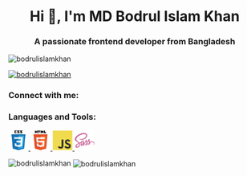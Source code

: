<h1 align="center">Hi 👋, I'm MD Bodrul Islam Khan</h1>
<h3 align="center">A passionate frontend developer from Bangladesh</h3>

<p align="left"> <img src="https://komarev.com/ghpvc/?username=bodrulislamkhan&label=Profile%20views&color=0e75b6&style=flat" alt="bodrulislamkhan" /> </p>

<p align="left"> <a href="https://github.com/ryo-ma/github-profile-trophy"><img src="https://github-profile-trophy.vercel.app/?username=bodrulislamkhan" alt="bodrulislamkhan" /></a> </p>

<h3 align="left">Connect with me:</h3>
<p align="left">
</p>

<h3 align="left">Languages and Tools:</h3>
<p align="left"> <a href="https://www.w3schools.com/css/" target="_blank" rel="noreferrer"> <img src="https://raw.githubusercontent.com/devicons/devicon/master/icons/css3/css3-original-wordmark.svg" alt="css3" width="40" height="40"/> </a> <a href="https://www.w3.org/html/" target="_blank" rel="noreferrer"> <img src="https://raw.githubusercontent.com/devicons/devicon/master/icons/html5/html5-original-wordmark.svg" alt="html5" width="40" height="40"/> </a> <a href="https://developer.mozilla.org/en-US/docs/Web/JavaScript" target="_blank" rel="noreferrer"> <img src="https://raw.githubusercontent.com/devicons/devicon/master/icons/javascript/javascript-original.svg" alt="javascript" width="40" height="40"/> </a> <a href="https://sass-lang.com" target="_blank" rel="noreferrer"> <img src="https://raw.githubusercontent.com/devicons/devicon/master/icons/sass/sass-original.svg" alt="sass" width="40" height="40"/> </a> </p>

<p><img align="left" src="https://github-readme-stats.vercel.app/api/top-langs?username=bodrulislamkhan&show_icons=true&locale=en&layout=compact" alt="bodrulislamkhan" /></p>

<p>&nbsp;<img align="center" src="https://github-readme-stats.vercel.app/api?username=bodrulislamkhan&show_icons=true&locale=en" alt="bodrulislamkhan" /></p>
